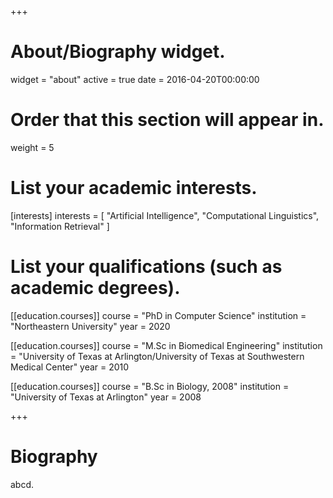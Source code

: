 +++
# About/Biography widget.
widget = "about"
active = true
date = 2016-04-20T00:00:00

# Order that this section will appear in.
weight = 5

# List your academic interests.
[interests]
  interests = [
    "Artificial Intelligence",
    "Computational Linguistics",
    "Information Retrieval"
  ]

# List your qualifications (such as academic degrees).
[[education.courses]]
  course = "PhD in Computer Science"
  institution = "Northeastern University"
  year = 2020

[[education.courses]]
  course = "M.Sc in Biomedical Engineering"
  institution = "University of Texas at Arlington/University of Texas at Southwestern Medical Center"
  year = 2010

[[education.courses]]
  course = "B.Sc in Biology, 2008"
  institution = "University of Texas at Arlington"
  year = 2008
 
+++
# Biography
abcd.